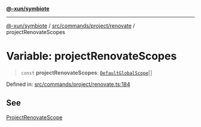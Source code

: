 [**@-xun/symbiote**](../../../../../README.md)

***

[@-xun/symbiote](../../../../../README.md) / [src/commands/project/renovate](../README.md) / projectRenovateScopes

# Variable: projectRenovateScopes

> `const` **projectRenovateScopes**: [`DefaultGlobalScope`](../../../../configure/enumerations/DefaultGlobalScope.md)[]

Defined in: [src/commands/project/renovate.ts:184](https://github.com/Xunnamius/symbiote/blob/93db40a191a3211953c897ee68551b6408725320/src/commands/project/renovate.ts#L184)

## See

[ProjectRenovateScope](../../../../configure/enumerations/DefaultGlobalScope.md)
